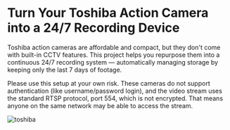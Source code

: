 # Turn Your Toshiba Action Camera into a 24/7 Recording Device

Toshiba action cameras are affordable and compact, but they don't come with built-in CCTV features. This project helps you repurpose them into a continuous 24/7 recording system — automatically managing storage by keeping only the last 7 days of footage.

Please use this setup at your own risk. These cameras do not support authentication (like username/password login), and the video stream uses the standard RTSP protocol, port 554, which is not encrypted. That means anyone on the same network may be able to access the stream.


![toshiba](https://github.com/user-attachments/assets/36594806-f363-477e-98b5-3dfc7591ec2d)

